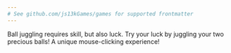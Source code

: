 ```yaml
---
# See github.com/js13kGames/games for supported frontmatter
---
```

Ball juggling requires skill, but also luck. Try your luck by juggling your two precious balls! A unique mouse-clicking experience!